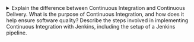 <details>
  <summary>Explain the difference between Continuous Integration and Continuous Delivery. What is the purpose of Continuous Integration, and how does it help ensure software quality? Describe the steps involved in implementing Continuous Integration with Jenkins, including the setup of a Jenkins pipeline.</summary>
  
  Continuous Integration (CI) and Continuous Delivery (CD) are two related but distinct practices in software development. CI is the practice of regularly and automatically building, testing, and integrating changes to a codebase, while CD is the practice of automatically deploying those changes to a production environment.

  The purpose of CI is to ensure that code changes are integrated and tested frequently, allowing developers to catch and fix bugs early in the development process. By automating the build and test process, CI helps to reduce the risk of introducing bugs and other issues into the codebase.

  The steps involved in implementing Continuous Integration with Jenkins are:

  1. Install and configure Jenkins: Jenkins is a popular open-source automation server used for CI/CD. Install Jenkins on a server or cloud instance and configure it with the necessary plugins, security settings, and integrations.
  2. Create a Jenkins pipeline: A pipeline is a series of stages and steps that define the CI/CD workflow. Create a Jenkins pipeline that defines the build, test, and integration process for your codebase.
  3. Configure source code management: Connect your code repository (e.g., Git) to Jenkins to automatically trigger builds and tests when code changes are pushed.
  4. Define build and test steps: Define the steps required to build and test your codebase, including compiling code, running unit tests, and generating build artifacts.
  5. Automate integration testing: Configure integration tests to be automatically run as part of the CI process. This ensures that changes are properly integrated with the rest of the codebase and that the system as a whole is functioning correctly.
  6. Report test results: Configure Jenkins to report test results and code coverage metrics to developers and stakeholders, providing visibility into the quality of the codebase and identifying areas that need improvement.
  7. Use Jenkins to trigger other stages of the pipeline: Once the build and test process is complete, Jenkins can trigger other stages of the pipeline, such as deploying the code to a staging environment or triggering further testing.

  Continuous Delivery, on the other hand, is the practice of automating the release process and continuously deploying changes to production environments. It involves automating the deployment process, including infrastructure provisioning, configuration management, and application deployment. The goal of CD is to ensure that software changes are released quickly and reliably to end-users, without introducing bugs or downtime.

  In summary, while CI focuses on the continuous testing and integration of code changes, CD focuses on the continuous delivery of those changes to production. Both practices work together to ensure that software changes are tested, integrated, and deployed quickly and reliably.
</details>